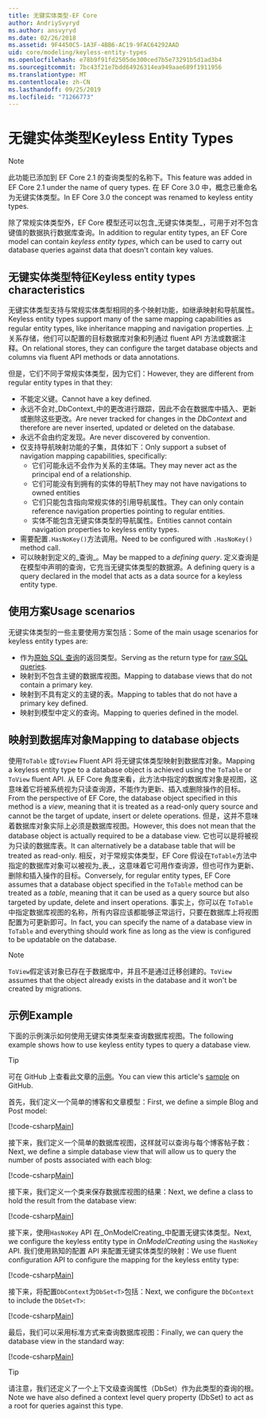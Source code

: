 ```yaml
---
title: 无键实体类型-EF Core
author: AndriySvyryd
ms.author: ansvyryd
ms.date: 02/26/2018
ms.assetid: 9F4450C5-1A3F-4BB6-AC19-9FAC64292AAD
uid: core/modeling/keyless-entity-types
ms.openlocfilehash: e78b9f91fd2505de300ced7b5e73291b5d1ad3b4
ms.sourcegitcommit: 7bc43f21e7bdd64926314ea949aae689f1911956
ms.translationtype: MT
ms.contentlocale: zh-CN
ms.lasthandoff: 09/25/2019
ms.locfileid: "71266773"
---
```

# <a name="keyless-entity-types"></a><span data-ttu-id="0adc7-102">无键实体类型</span><span class="sxs-lookup"><span data-stu-id="0adc7-102">Keyless Entity Types</span></span>
> [!NOTE]
> <span data-ttu-id="0adc7-103">此功能已添加到 EF Core 2.1 的查询类型的名称下。</span><span class="sxs-lookup"><span data-stu-id="0adc7-103">This feature was added in EF Core 2.1 under the name of query types.</span></span> <span data-ttu-id="0adc7-104">在 EF Core 3.0 中，概念已重命名为无键实体类型。</span><span class="sxs-lookup"><span data-stu-id="0adc7-104">In EF Core 3.0 the concept was renamed to keyless entity types.</span></span>

<span data-ttu-id="0adc7-105">除了常规实体类型外，EF Core 模型还可以包含_无键实体类型_，可用于对不包含键值的数据执行数据库查询。</span><span class="sxs-lookup"><span data-stu-id="0adc7-105">In addition to regular entity types, an EF Core model can contain _keyless entity types_, which can be used to carry out database queries against data that doesn't contain key values.</span></span>

## <a name="keyless-entity-types-characteristics"></a><span data-ttu-id="0adc7-106">无键实体类型特征</span><span class="sxs-lookup"><span data-stu-id="0adc7-106">Keyless entity types characteristics</span></span>

<span data-ttu-id="0adc7-107">无键实体类型支持与常规实体类型相同的多个映射功能，如继承映射和导航属性。</span><span class="sxs-lookup"><span data-stu-id="0adc7-107">Keyless entity types support many of the same mapping capabilities as regular entity types, like inheritance mapping and navigation properties.</span></span> <span data-ttu-id="0adc7-108">上关系存储，他们可以配置的目标数据库对象和列通过 fluent API 方法或数据注释。</span><span class="sxs-lookup"><span data-stu-id="0adc7-108">On relational stores, they can configure the target database objects and columns via fluent API methods or data annotations.</span></span>

<span data-ttu-id="0adc7-109">但是，它们不同于常规实体类型，因为它们：</span><span class="sxs-lookup"><span data-stu-id="0adc7-109">However, they are different from regular entity types in that they:</span></span>

- <span data-ttu-id="0adc7-110">不能定义键。</span><span class="sxs-lookup"><span data-stu-id="0adc7-110">Cannot have a key defined.</span></span>
- <span data-ttu-id="0adc7-111">永远不会对_DbContext_中的更改进行跟踪，因此不会在数据库中插入、更新或删除这些更改。</span><span class="sxs-lookup"><span data-stu-id="0adc7-111">Are never tracked for changes in the _DbContext_ and therefore are never inserted, updated or deleted on the database.</span></span>
- <span data-ttu-id="0adc7-112">永远不会由约定发现。</span><span class="sxs-lookup"><span data-stu-id="0adc7-112">Are never discovered by convention.</span></span>
- <span data-ttu-id="0adc7-113">仅支持导航映射功能的子集，具体如下：</span><span class="sxs-lookup"><span data-stu-id="0adc7-113">Only support a subset of navigation mapping capabilities, specifically:</span></span>
  - <span data-ttu-id="0adc7-114">它们可能永远不会作为关系的主体端。</span><span class="sxs-lookup"><span data-stu-id="0adc7-114">They may never act as the principal end of a relationship.</span></span>
  - <span data-ttu-id="0adc7-115">它们可能没有到拥有的实体的导航</span><span class="sxs-lookup"><span data-stu-id="0adc7-115">They may not have navigations to owned entities</span></span>
  - <span data-ttu-id="0adc7-116">它们只能包含指向常规实体的引用导航属性。</span><span class="sxs-lookup"><span data-stu-id="0adc7-116">They can only contain reference navigation properties pointing to regular entities.</span></span>
  - <span data-ttu-id="0adc7-117">实体不能包含无键实体类型的导航属性。</span><span class="sxs-lookup"><span data-stu-id="0adc7-117">Entities cannot contain navigation properties to keyless entity types.</span></span>
- <span data-ttu-id="0adc7-118">需要配置`.HasNoKey()`方法调用。</span><span class="sxs-lookup"><span data-stu-id="0adc7-118">Need to be configured with `.HasNoKey()` method call.</span></span>
- <span data-ttu-id="0adc7-119">可以映射到定义的_查询_。</span><span class="sxs-lookup"><span data-stu-id="0adc7-119">May be mapped to a _defining query_.</span></span> <span data-ttu-id="0adc7-120">定义查询是在模型中声明的查询，它充当无键实体类型的数据源。</span><span class="sxs-lookup"><span data-stu-id="0adc7-120">A defining query is a query declared in the model that acts as a data source for a keyless entity type.</span></span>

## <a name="usage-scenarios"></a><span data-ttu-id="0adc7-121">使用方案</span><span class="sxs-lookup"><span data-stu-id="0adc7-121">Usage scenarios</span></span>

<span data-ttu-id="0adc7-122">无键实体类型的一些主要使用方案包括：</span><span class="sxs-lookup"><span data-stu-id="0adc7-122">Some of the main usage scenarios for keyless entity types are:</span></span>

- <span data-ttu-id="0adc7-123">作为[原始 SQL 查询](xref:core/querying/raw-sql)的返回类型。</span><span class="sxs-lookup"><span data-stu-id="0adc7-123">Serving as the return type for [raw SQL queries](xref:core/querying/raw-sql).</span></span>
- <span data-ttu-id="0adc7-124">映射到不包含主键的数据库视图。</span><span class="sxs-lookup"><span data-stu-id="0adc7-124">Mapping to database views that do not contain a primary key.</span></span>
- <span data-ttu-id="0adc7-125">映射到不具有定义的主键的表。</span><span class="sxs-lookup"><span data-stu-id="0adc7-125">Mapping to tables that do not have a primary key defined.</span></span>
- <span data-ttu-id="0adc7-126">映射到模型中定义的查询。</span><span class="sxs-lookup"><span data-stu-id="0adc7-126">Mapping to queries defined in the model.</span></span>

## <a name="mapping-to-database-objects"></a><span data-ttu-id="0adc7-127">映射到数据库对象</span><span class="sxs-lookup"><span data-stu-id="0adc7-127">Mapping to database objects</span></span>

<span data-ttu-id="0adc7-128">使用`ToTable` 或`ToView` Fluent API 将无键实体类型映射到数据库对象。</span><span class="sxs-lookup"><span data-stu-id="0adc7-128">Mapping a keyless entity type to a database object is achieved using the `ToTable` or `ToView` fluent API.</span></span> <span data-ttu-id="0adc7-129">从 EF Core 角度来看，此方法中指定的数据库对象是视图，这意味着它将被系统视为只读查询源，不能作为更新、插入或删除操作的目标。</span><span class="sxs-lookup"><span data-stu-id="0adc7-129">From the perspective of EF Core, the database object specified in this method is a _view_, meaning that it is treated as a read-only query source and cannot be the target of update, insert or delete operations.</span></span> <span data-ttu-id="0adc7-130">但是，这并不意味着数据库对象实际上必须是数据库视图。</span><span class="sxs-lookup"><span data-stu-id="0adc7-130">However, this does not mean that the database object is actually required to be a database view.</span></span> <span data-ttu-id="0adc7-131">它也可以是将被视为只读的数据库表。</span><span class="sxs-lookup"><span data-stu-id="0adc7-131">It can alternatively be a database table that will be treated as read-only.</span></span> <span data-ttu-id="0adc7-132">相反，对于常规实体类型，EF Core 假设在`ToTable`方法中指定的数据库对象可以被视为_表_，这意味着它可用作查询源，但也可作为更新、删除和插入操作的目标。</span><span class="sxs-lookup"><span data-stu-id="0adc7-132">Conversely, for regular entity types, EF Core assumes that a database object specified in the `ToTable` method can be treated as a _table_, meaning that it can be used as a query source but also targeted by update, delete and insert operations.</span></span> <span data-ttu-id="0adc7-133">事实上，你可以在 `ToTable` 中指定数据库视图的名称，所有内容应该都能够正常运行，只要在数据库上将视图配置为可更新即可。</span><span class="sxs-lookup"><span data-stu-id="0adc7-133">In fact, you can specify the name of a database view in `ToTable` and everything should work fine as long as the view is configured to be updatable on the database.</span></span>

> [!NOTE]
> <span data-ttu-id="0adc7-134">`ToView`假定该对象已存在于数据库中，并且不是通过迁移创建的。</span><span class="sxs-lookup"><span data-stu-id="0adc7-134">`ToView` assumes that the object already exists in the database and it won't be created by migrations.</span></span>

## <a name="example"></a><span data-ttu-id="0adc7-135">示例</span><span class="sxs-lookup"><span data-stu-id="0adc7-135">Example</span></span>

<span data-ttu-id="0adc7-136">下面的示例演示如何使用无键实体类型来查询数据库视图。</span><span class="sxs-lookup"><span data-stu-id="0adc7-136">The following example shows how to use keyless entity types to query a database view.</span></span>

> [!TIP]
> <span data-ttu-id="0adc7-137">可在 GitHub 上查看此文章的[示例](https://github.com/aspnet/EntityFramework.Docs/tree/master/samples/core/KeylessEntityTypes)。</span><span class="sxs-lookup"><span data-stu-id="0adc7-137">You can view this article's [sample](https://github.com/aspnet/EntityFramework.Docs/tree/master/samples/core/KeylessEntityTypes) on GitHub.</span></span>

<span data-ttu-id="0adc7-138">首先，我们定义一个简单的博客和文章模型：</span><span class="sxs-lookup"><span data-stu-id="0adc7-138">First, we define a simple Blog and Post model:</span></span>

[!code-csharp[Main](../../../samples/core/KeylessEntityTypes/Program.cs#Entities)]

<span data-ttu-id="0adc7-139">接下来，我们定义一个简单的数据库视图，这样就可以查询与每个博客帖子数：</span><span class="sxs-lookup"><span data-stu-id="0adc7-139">Next, we define a simple database view that will allow us to query the number of posts associated with each blog:</span></span>

[!code-csharp[Main](../../../samples/core/KeylessEntityTypes/Program.cs#View)]

<span data-ttu-id="0adc7-140">接下来，我们定义一个类来保存数据库视图的结果：</span><span class="sxs-lookup"><span data-stu-id="0adc7-140">Next, we define a class to hold the result from the database view:</span></span>

[!code-csharp[Main](../../../samples/core/KeylessEntityTypes/Program.cs#KeylessEntityType)]

<span data-ttu-id="0adc7-141">接下来，使用`HasNoKey` API 在_OnModelCreating_中配置无键实体类型。</span><span class="sxs-lookup"><span data-stu-id="0adc7-141">Next, we configure the keyless entity type in _OnModelCreating_ using the `HasNoKey` API.</span></span>
<span data-ttu-id="0adc7-142">我们使用熟知的配置 API 来配置无键实体类型的映射：</span><span class="sxs-lookup"><span data-stu-id="0adc7-142">We use fluent configuration API to configure the mapping for the keyless entity type:</span></span>

[!code-csharp[Main](../../../samples/core/KeylessEntityTypes/Program.cs#Configuration)]

<span data-ttu-id="0adc7-143">接下来，将配置`DbContext`为`DbSet<T>`包括：</span><span class="sxs-lookup"><span data-stu-id="0adc7-143">Next, we configure the `DbContext` to include the `DbSet<T>`:</span></span>

[!code-csharp[Main](../../../samples/core/KeylessEntityTypes/Program.cs#DbSet)]

<span data-ttu-id="0adc7-144">最后，我们可以采用标准方式来查询数据库视图：</span><span class="sxs-lookup"><span data-stu-id="0adc7-144">Finally, we can query the database view in the standard way:</span></span>

[!code-csharp[Main](../../../samples/core/KeylessEntityTypes/Program.cs#Query)]

> [!TIP]
> <span data-ttu-id="0adc7-145">请注意，我们还定义了一个上下文级查询属性（DbSet）作为此类型的查询的根。</span><span class="sxs-lookup"><span data-stu-id="0adc7-145">Note we have also defined a context level query property (DbSet) to act as a root for queries against this type.</span></span>
